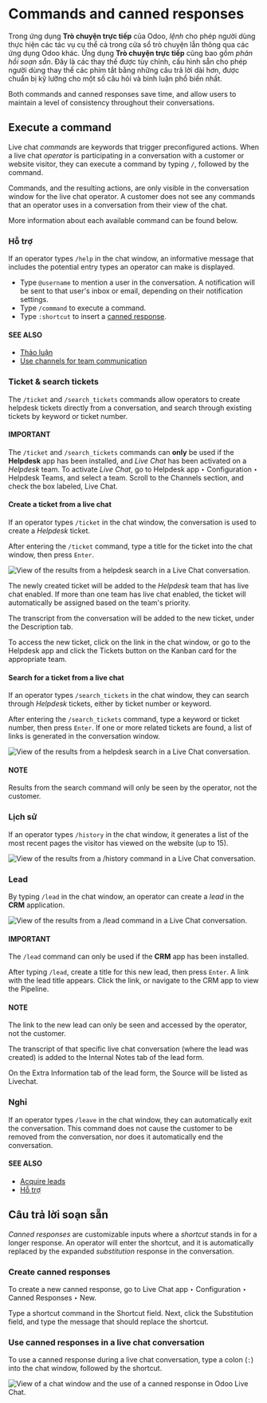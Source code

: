 # Commands and canned responses

Trong ứng dụng **Trò chuyện trực tiếp** của Odoo, *lệnh* cho phép người dùng thực hiện các tác vụ cụ thể cả trong cửa sổ trò chuyện lẫn thông qua các ứng dụng Odoo khác. Ứng dụng **Trò chuyện trực tiếp** cũng bao gồm *phản hồi soạn sẵn*. Đây là các thay thế được tùy chỉnh, cấu hình sẵn cho phép người dùng thay thế các phím tắt bằng những câu trả lời dài hơn, được chuẩn bị kỹ lưỡng cho một số câu hỏi và bình luận phổ biến nhất.

Both commands and canned responses save time, and allow users to maintain a level of consistency
throughout their conversations.

## Execute a command

Live chat *commands* are keywords that trigger preconfigured actions. When a live chat *operator*
is participating in a conversation with a customer or website visitor, they can execute a command by
typing `/`, followed by the command.

Commands, and the resulting actions, are only visible in the conversation window for the live chat
operator. A customer does not see any commands that an operator uses in a conversation from their
view of the chat.

More information about each available command can be found below.

### Hỗ trợ

If an operator types `/help` in the chat window, an informative message that includes the potential
entry types an operator can make is displayed.

- Type `@username` to mention a user in the conversation. A notification will be sent to that user's
  inbox or email, depending on their notification settings.
- Type `/command` to execute a command.
- Type `:shortcut` to insert a [canned response](#live-chat-canned-responses).

#### SEE ALSO
- [Thảo luận](../../productivity/discuss/)
- [Use channels for team communication](../../productivity/discuss/team_communication.md)

### Ticket & search tickets

The `/ticket` and `/search_tickets` commands allow operators to create helpdesk tickets directly
from a conversation, and search through existing tickets by keyword or ticket number.

#### IMPORTANT
The `/ticket` and `/search_tickets` commands can **only** be used if the **Helpdesk** app has
been installed, and *Live Chat* has been activated on a *Helpdesk* team. To activate *Live Chat*,
go to Helpdesk app ‣ Configuration ‣ Helpdesk Teams, and select a team.
Scroll to the Channels section, and check the box labeled, Live Chat.

<a id="live-chat-ticket"></a>

#### Create a ticket from a live chat

If an operator types `/ticket` in the chat window, the conversation is used to create a *Helpdesk*
ticket.

After entering the `/ticket` command, type a title for the ticket into the chat window, then press
`Enter`.

![View of the results from a helpdesk search in a Live Chat conversation.](../../../.gitbook/assets/helpdesk.png)

The newly created ticket will be added to the *Helpdesk* team that has live chat enabled. If more
than one team has live chat enabled, the ticket will automatically be assigned based on the team's
priority.

The transcript from the conversation will be added to the new ticket, under the
Description tab.

To access the new ticket, click on the link in the chat window, or go to the
Helpdesk app and click the Tickets button on the Kanban card for the
appropriate team.

#### Search for a ticket from a live chat

If an operator types `/search_tickets` in the chat window, they can search through *Helpdesk*
tickets, either by ticket number or keyword.

After entering the `/search_tickets` command, type a keyword or ticket number, then press
`Enter`. If one or more related tickets are found, a list of links is generated in the
conversation window.

![View of the results from a helpdesk search in a Live Chat conversation.](../../../.gitbook/assets/helpdesk-search.png)

#### NOTE
Results from the search command will only be seen by the operator, not the customer.

### Lịch sử

If an operator types `/history` in the chat window, it generates a list of the most recent pages the
visitor has viewed on the website (up to 15).

![View of the results from a /history command in a Live Chat conversation.](../../../.gitbook/assets/responses-history.png)

### Lead

By typing `/lead` in the chat window, an operator can create a *lead* in the **CRM** application.

![View of the results from a /lead command in a Live Chat conversation.](../../../.gitbook/assets/responses-lead.png)

#### IMPORTANT
The `/lead` command can only be used if the **CRM** app has been installed.

After typing `/lead`, create a title for this new lead, then press `Enter`. A link with the lead
title appears. Click the link, or navigate to the CRM app to view the
Pipeline.

#### NOTE
The link to the new lead can only be seen and accessed by the operator, not the customer.

The transcript of that specific live chat conversation (where the lead was created) is added to the
Internal Notes tab of the lead form.

On the Extra Information tab of the lead form, the Source will be listed as
Livechat.

### Nghỉ

If an operator types `/leave` in the chat window, they can automatically exit the conversation. This
command does not cause the customer to be removed from the conversation, nor does it automatically
end the conversation.

#### SEE ALSO
- [Acquire leads](../../sales/crm/acquire_leads/)
- [Hỗ trợ](../../services/helpdesk/)

<a id="live-chat-canned-responses"></a>

## Câu trả lời soạn sẵn

*Canned responses* are customizable inputs where a *shortcut* stands in for a longer response. An
operator will enter the shortcut, and it is automatically replaced by the expanded *substitution*
response in the conversation.

### Create canned responses

To create a new canned response, go to Live Chat app ‣ Configuration ‣ Canned
Responses ‣ New.

Type a shortcut command in the Shortcut field. Next, click the Substitution
field, and type the message that should replace the shortcut.

### Use canned responses in a live chat conversation

To use a canned response during a live chat conversation, type a colon (`:`) into the chat window,
followed by the shortcut.

![View of a chat window and the use of a canned response in Odoo Live Chat.](../../../.gitbook/assets/canned-responses.png)
